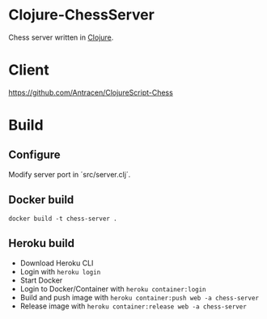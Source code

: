 # Clojure-ChessServer
Chess server written in [Clojure](https://clojure.org/).

# Client
https://github.com/Antracen/ClojureScript-Chess

# Build

## Configure
Modify server port in ´src/server.clj´.

## Docker build
`docker build -t chess-server .`

## Heroku build
* Download Heroku CLI
* Login with `heroku login`
* Start Docker
* Login to Docker/Container with `heroku container:login`
* Build and push image with `heroku container:push web -a chess-server`
* Release image with `heroku container:release web -a chess-server`